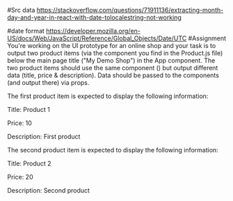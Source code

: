 #Src data 
https://stackoverflow.com/questions/71911136/extracting-month-day-and-year-in-react-with-date-tolocalestring-not-working

#date format
https://developer.mozilla.org/en-US/docs/Web/JavaScript/Reference/Global_Objects/Date/UTC
#Assignment
You're working on the UI prototype for an online shop and your task is to output two product items (via the <Product /> component you find in the Product.js file) below the main page title ("My Demo Shop") in the App component. The two product items should use the same component (<Product />) but output different data (title, price & description). Data should be passed to the components (and output there) via props.



The first product item is expected to display the following information:

Title: Product 1

Price: 10

Description: First product



The second product item is expected to display the following information:

Title: Product 2

Price: 20

Description: Second product